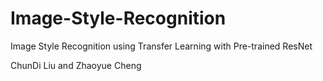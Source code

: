 # Image-Style-Recognition
Image Style Recognition using Transfer Learning with Pre-trained ResNet

ChunDi Liu and Zhaoyue Cheng
